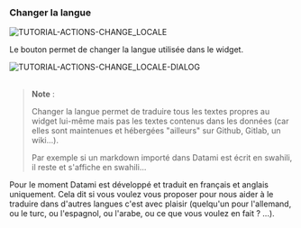 ### Changer la langue

<div>
  <img
    alt="TUTORIAL-ACTIONS-CHANGE_LOCALE"
    src="https://raw.githubusercontent.com/multi-coop/datami-documentation-content/main/images/tutorial/commented/tutorial-09.png"
    />
</div>

Le bouton <span class="icon"><i class="mdi mdi-translate"></i></span> permet de changer la langue utilisée dans le widget.

<div>
  <img
    alt="TUTORIAL-ACTIONS-CHANGE_LOCALE-DIALOG"
    src="https://raw.githubusercontent.com/multi-coop/datami-documentation-content/main/images/tutorial/actions-language.png"
    />
</div>

<br>

> **Note** :
>  
> Changer la langue permet de traduire tous les textes propres au widget lui-même mais pas les textes contenus dans les données (car elles sont maintenues et hébergées "ailleurs" sur Github, Gitlab, un wiki...).
>
> Par exemple si un markdown importé dans Datami est écrit en swahili, il reste et s'affiche en swahili... 

Pour le moment Datami est développé et traduit en français et anglais uniquement. Cela dit si vous voulez vous proposer pour nous aider à le traduire dans d'autres langues c'est avec plaisir (quelqu'un pour l'allemand, ou le turc, ou l'espagnol, ou l'arabe, ou ce que vous voulez en fait ? ...).
